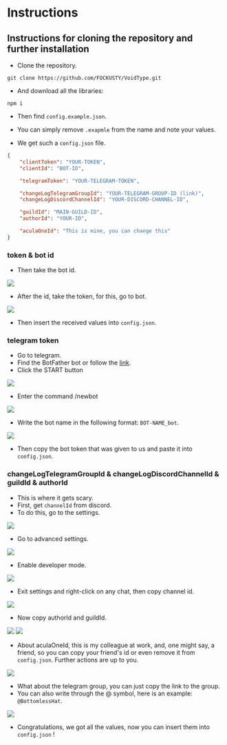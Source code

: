 # Instructions
## Instructions for cloning the repository and further installation

- Clone the repository.

```
git clone https://github.com/FOCKUSTY/VoidType.git
```

- And download all the libraries:

```
npm i
```

- Then find `config.example.json`.
- You can simply remove `.exapmle` from the name and note your values.

- We get such a `config.json` file.

```json
{
    "clientToken": "YOUR-TOKEN",
    "clientId": "BOT-ID",

    "telegramToken": "YOUR-TELEGRAM-TOKEN",

    "changeLogTelegramGroupId": "YOUR-TELEGRAM-GROUP-ID (link)",
    "changeLogDiscordChannelId": "YOUR-DISCORD-CHANNEL-ID",

    "guildId": "MAIN-GUILD-ID",
    "authorId": "YOUR-ID",

    "aculaOneId": "This is mine, you can change this"
}
```

### token & bot id

- Then take the bot id.

<picture>
    <img src="../pictures/app.png">
</picture>

- After the id, take the token, for this, go to bot.

<picture>
    <img src="../pictures/token.png">
</picture>

- Then insert the received values ​​into `config.json`.

### telegram token

- Go to telegram.
- Find the BotFather bot or follow the [link](https://t.me/BotFather).
- Click the START button

<picture>
    <img src="../pictures/bot-father-start.png">
</picture>

- Enter the command /newbot

<picture>
    <img src="../pictures/bot-father-newbot.png">
</picture>

- Write the bot name in the following format: `BOT-NAME_bot`.

<picture>
    <img src="../pictures/bot-father-newbot-name.png">
</picture>

- Then copy the bot token that was given to us and paste it into `config.json`.

### changeLogTelegramGroupId & changeLogDiscordChannelId & guildId & authorId

- This is where it gets scary.
- First, get `channelId` from discord.
- To do this, go to the settings.

<picture>
    <img src="../pictures/discord-settings.png">
</picture>

- Go to advanced settings.

<picture>
    <img src="../pictures/discord-advanced-settings.png">
</picture>

- Enable developer mode.

<picture>
    <img src="../pictures/discord-develop-mode-settings.png">
</picture>

- Exit settings and right-click on any chat, then copy channel id.

<picture>
    <img src="../pictures/discord-channel-id.png">
</picture>

- Now copy authorId and guildId.

<picture>
    <img src="../pictures/discord-guild-id.png">
</picture>

<picture>
    <img src="../pictures/discord-author-id.png">
</picture>

- About aculaOneId, this is my colleague at work, and, one might say, a friend, so you can copy your friend's id or even remove it from `config.json`. Further actions are up to you.

<picture>
    <img src="../pictures/discord-user-id.png">
</picture>

- What about the telegram group, you can just copy the link to the group.
- You can also write through the @ symbol, here is an example: `@BottomlessHat`.

<picture>
    <img src="../pictures/telegram-group-id.png">
</picture>

- Congratulations, we got all the values, now you can insert them into `config.json` !
